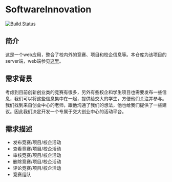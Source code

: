# SoftwareInnovation

[![Build Status](https://travis-ci.org/sjtusoftwareinnovation/SIP_Server.svg?branch=master)](https://travis-ci.org/sjtusoftwareinnovation/SIP_Server)

## 简介

这是一个web应用，整合了校内外的竞赛、项目和校企信息等。本仓库为该项目的server端，web端参见[这里](https://github.com/sjtusoftwareinnovation/SIP_Web)。

## 需求背景

考虑到目前创新创业类的竞赛有很多，另外有些校企和学生项目也需要发布一些信息，我们可以将这些信息集中在一起，提供给交大的学生，方便他们关注并参与。我们找到来自创业中心的老师，跟他沟通了我们的想法，他也给我们提供了一些建议。因此我们决定开发一个专属于交大创业中心的活动平台。

## 需求描述

- 发布竞赛/项目/校企活动
- 查看竞赛/项目/校企活动
- 审核竞赛/项目/校企活动
- 删除竞赛/项目/校企活动
- 评论竞赛/项目/校企活动
- 竞赛组队

